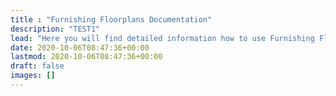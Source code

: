 ```yaml
---
title : "Furnishing Floorplans Documentation"
description: "TEST1"
lead: "Here you will find detailed information how to use Furnishing Floorplans product."
date: 2020-10-06T08:47:36+00:00
lastmod: 2020-10-06T08:47:36+00:00
draft: false
images: []
---
```


